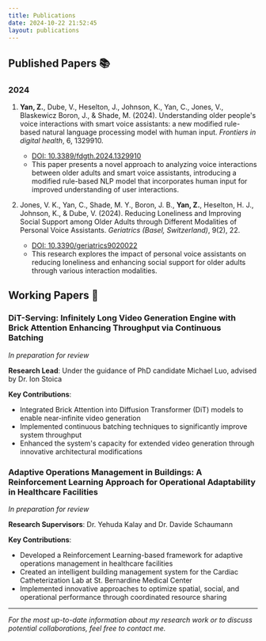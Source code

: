 ```yaml
---
title: Publications
date: 2024-10-22 21:52:45
layout: publications
---
```


## Published Papers 📚

### 2024

1. **Yan, Z.**, Dube, V., Heselton, J., Johnson, K., Yan, C., Jones, V., Blaskewicz Boron, J., & Shade, M. (2024). Understanding older people's voice interactions with smart voice assistants: a new modified rule-based natural language processing model with human input. *Frontiers in digital health*, 6, 1329910. 
   - [DOI: 10.3389/fdgth.2024.1329910](https://doi.org/10.3389/fdgth.2024.1329910)
   - This paper presents a novel approach to analyzing voice interactions between older adults and smart voice assistants, introducing a modified rule-based NLP model that incorporates human input for improved understanding of user interactions.

2. Jones, V. K., Yan, C., Shade, M. Y., Boron, J. B., **Yan, Z.**, Heselton, H. J., Johnson, K., & Dube, V. (2024). Reducing Loneliness and Improving Social Support among Older Adults through Different Modalities of Personal Voice Assistants. *Geriatrics (Basel, Switzerland)*, 9(2), 22. 
   - [DOI: 10.3390/geriatrics9020022](https://doi.org/10.3390/geriatrics9020022)
   - This research explores the impact of personal voice assistants on reducing loneliness and enhancing social support for older adults through various interaction modalities.

## Working Papers 📝

### DiT-Serving: Infinitely Long Video Generation Engine with Brick Attention Enhancing Throughput via Continuous Batching
*In preparation for review*

**Research Lead**: Under the guidance of PhD candidate Michael Luo, advised by Dr. Ion Stoica

**Key Contributions**:
- Integrated Brick Attention into Diffusion Transformer (DiT) models to enable near-infinite video generation
- Implemented continuous batching techniques to significantly improve system throughput
- Enhanced the system's capacity for extended video generation through innovative architectural modifications

### Adaptive Operations Management in Buildings: A Reinforcement Learning Approach for Operational Adaptability in Healthcare Facilities
*In preparation for review*

**Research Supervisors**: Dr. Yehuda Kalay and Dr. Davide Schaumann

**Key Contributions**:
- Developed a Reinforcement Learning-based framework for adaptive operations management in healthcare facilities
- Created an intelligent building management system for the Cardiac Catheterization Lab at St. Bernardine Medical Center
- Implemented innovative approaches to optimize spatial, social, and operational performance through coordinated resource sharing

---

*For the most up-to-date information about my research work or to discuss potential collaborations, feel free to contact me.*
